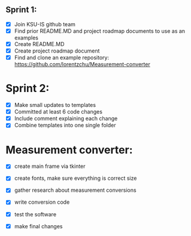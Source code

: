 ## Sprint 1:
- [x] Join KSU-IS github team
- [x] Find prior README.MD and project roadmap documents to use as an examples
- [x] Create README.MD
- [x] Create project roadmap document
- [x] Find and clone an example repository: https://github.com/lorentzchu/Measurement-converter

# Sprint 2:
- [x] Make small updates to templates
- [x] Committed at least 6 code changes
- [x] Include comment explaining each change
- [x] Combine templates into one single folder

# Measurement converter:
- [x] create main frame via tkinter
- [x] create fonts, make sure everything is correct size
- [x] gather research about measurement conversions 
- [x] write conversion code
- [x] test the software
- [x] make final changes

